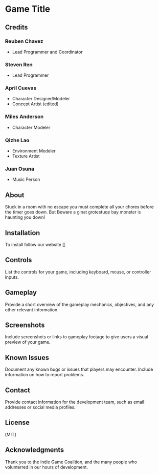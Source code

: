# Game Title

## Credits

### Reuben Chavez
- Lead Programmer and Coordinator

### Steven Ren
- Lead Programmer

### April Cuevas
- Character Designer/Modeler
- Concept Artist (edited)

### Miles Anderson
- Character Modeler

### Qizhe Lao
- Environment Modeler
- Texture Artist

### Juan Osuna
- Music Person

## About

Stuck in a room with no escape you must complete all your chores before the timer goes down. But Beware a ginat grotestuqe bay monster is haunting you down!

## Installation

To install follow our website []

## Controls

List the controls for your game, including keyboard, mouse, or controller inputs.

## Gameplay

Provide a short overview of the gameplay mechanics, objectives, and any other relevant information.

## Screenshots

Include screenshots or links to gameplay footage to give users a visual preview of your game.

## Known Issues

Document any known bugs or issues that players may encounter. Include information on how to report problems.

## Contact

Provide contact information for the development team, such as email addresses or social media profiles.

## License
[MIT]

## Acknowledgments

Thank you to the Indie Game Coalltion, and the many people who volunterred in our hours of development.

